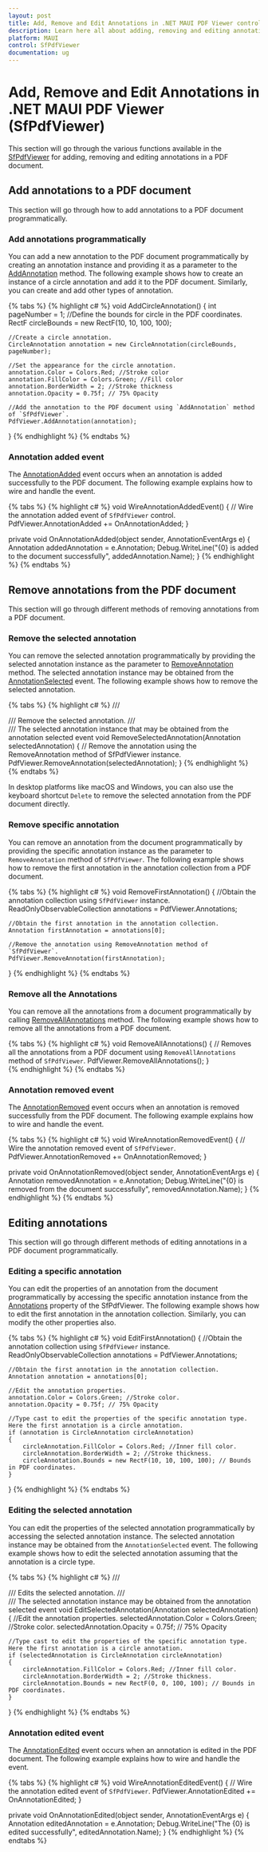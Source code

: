 ```yaml
---
layout: post
title: Add, Remove and Edit Annotations in .NET MAUI PDF Viewer control | Syncfusion
description: Learn here all about adding, removing and editing annotations in a PDF document using Syncfusion .NET MAUI PDF Viewer (SfPdfViewer) control.
platform: MAUI
control: SfPdfViewer
documentation: ug
---
```


# Add, Remove and Edit Annotations in .NET MAUI PDF Viewer (SfPdfViewer)

This section will go through the various functions available in the [SfPdfViewer](https://help.syncfusion.com/cr/maui/Syncfusion.Maui.PdfViewer.SfPdfViewer.html) for adding, removing and  editing annotations in a PDF document. 

## Add annotations to a PDF document

This section will go through how to add annotations to a PDF document programmatically.

### Add annotations programmatically 

You can add a new annotation to the PDF document programmatically by creating an annotation instance and providing it as a parameter to the [AddAnnotation](https://help.syncfusion.com/cr/maui/Syncfusion.Maui.PdfViewer.SfPdfViewer.html#Syncfusion_Maui_PdfViewer_SfPdfViewer_AddAnnotation_Syncfusion_Maui_PdfViewer_Annotation_) method. The following example shows how to create an instance of a circle annotation and add it to the PDF document. Similarly, you can create and add other types of annotation. 

{% tabs %}
{% highlight c# %}
void AddCircleAnnotation()
{
    int pageNumber = 1;
    //Define the bounds for circle in the PDF coordinates.
    RectF circleBounds = new RectF(10, 10, 100, 100);
    
    //Create a circle annotation.
    CircleAnnotation annotation = new CircleAnnotation(circleBounds, pageNumber); 

    //Set the appearance for the circle annotation.
    annotation.Color = Colors.Red; //Stroke color
    annotation.FillColor = Colors.Green; //Fill color
    annotation.BorderWidth = 2; //Stroke thickness
    annotation.Opacity = 0.75f; // 75% Opacity

    //Add the annotation to the PDF document using `AddAnnotation` method of `SfPdfViewer`.
    PdfViewer.AddAnnotation(annotation);
}
{% endhighlight %}
{% endtabs %}

### Annotation added event

The [AnnotationAdded](https://help.syncfusion.com/cr/maui/Syncfusion.Maui.PdfViewer.SfPdfViewer.html#Syncfusion_Maui_PdfViewer_SfPdfViewer_AnnotationAdded) event occurs when an annotation is added successfully to the PDF document. The following example explains how to wire and handle the event.

{% tabs %}
{% highlight c# %}
void WireAnnotationAddedEvent()
{
    // Wire the annotation added event of `SfPdfViewer` control.
    PdfViewer.AnnotationAdded += OnAnnotationAdded;
}

private void OnAnnotationAdded(object sender, AnnotationEventArgs e)
{
    Annotation addedAnnotation = e.Annotation;
    Debug.WriteLine("{0} is added to the document successfully", addedAnnotation.Name);
}
{% endhighlight %}
{% endtabs %}

## Remove annotations from the PDF document

This section will go through different methods of removing annotations from a PDF document.

### Remove the selected annotation

You can remove the selected annotation programmatically by providing the selected annotation instance as the parameter to [RemoveAnnotation](https://help.syncfusion.com/cr/maui/Syncfusion.Maui.PdfViewer.SfPdfViewer.html#Syncfusion_Maui_PdfViewer_SfPdfViewer_RemoveAnnotation_Syncfusion_Maui_PdfViewer_Annotation_) method. The selected annotation instance may be obtained from the [AnnotationSelected](https://help.syncfusion.com/cr/maui/Syncfusion.Maui.PdfViewer.SfPdfViewer.html#Syncfusion_Maui_PdfViewer_SfPdfViewer_AnnotationSelected) event. The following example shows how to remove the selected annotation.

{% tabs %}
{% highlight c# %}
/// <summary>
/// Remove the selected annotation.
/// </summary>
/// <param name="selectedAnnotation">The selected annotation instance that may be obtained from the annotation selected event</param>
void RemoveSelectedAnnotation(Annotation selectedAnnotation)
{
    // Remove the annotation using the RemoveAnnotation method of SfPdfViewer instance.
    PdfViewer.RemoveAnnotation(selectedAnnotation);
}
{% endhighlight %}
{% endtabs %}

In desktop platforms like macOS and Windows, you can also use the keyboard shortcut `Delete` to remove the selected annotation from the PDF document directly.

### Remove specific annotation

You can remove an annotation from the document programmatically by providing the specific annotation instance as the parameter to `RemoveAnnotation` method of `SfPdfViewer`. The following example shows how to remove the first annotation in the annotation collection from a PDF document.

{% tabs %}
{% highlight c# %}
void RemoveFirstAnnotation()
{
    //Obtain the annotation collection using `SfPdfViewer` instance.
    ReadOnlyObservableCollection<Annotation> annotations = PdfViewer.Annotations;

    //Obtain the first annotation in the annotation collection.
    Annotation firstAnnotation = annotations[0];

    //Remove the annotation using RemoveAnnotation method of `SfPdfViewer`.
    PdfViewer.RemoveAnnotation(firstAnnotation);
}
{% endhighlight %}
{% endtabs %}

### Remove all the Annotations

You can remove all the annotations from a document programmatically by calling [RemoveAllAnnotations](https://help.syncfusion.com/cr/maui/Syncfusion.Maui.PdfViewer.SfPdfViewer.html#Syncfusion_Maui_PdfViewer_SfPdfViewer_RemoveAllAnnotations) method. The following example shows how to remove all the annotations from a PDF document.

{% tabs %}
{% highlight c# %}
void RemoveAllAnnotations()
{
    // Removes all the annotations from a PDF document using `RemoveAllAnnotations` method of `SfPdfViewer`.
    PdfViewer.RemoveAllAnnotations();
}		
{% endhighlight %}
{% endtabs %}

### Annotation removed event

The [AnnotationRemoved](https://help.syncfusion.com/cr/maui/Syncfusion.Maui.PdfViewer.SfPdfViewer.html#Syncfusion_Maui_PdfViewer_SfPdfViewer_AnnotationRemoved) event occurs when an annotation is removed successfully from the PDF document. The following example explains how to wire and handle the event.

{% tabs %}
{% highlight c# %}
void WireAnnotationRemovedEvent()
{
    // Wire the annotation removed event of `SfPdfViewer`.
    PdfViewer.AnnotationRemoved += OnAnnotationRemoved;
}

private void OnAnnotationRemoved(object sender, AnnotationEventArgs e)
{
    Annotation removedAnnotation = e.Annotation;
    Debug.WriteLine("{0} is removed from the document successfully", removedAnnotation.Name);
}
{% endhighlight %}
{% endtabs %}

## Editing annotations

This section will go through different methods of editing annotations in a PDF document programmatically.

### Editing a specific annotation

You can edit the properties of an annotation from the document programmatically by accessing the specific annotation instance from the [Annotations](https://help.syncfusion.com/cr/maui/Syncfusion.Maui.PdfViewer.SfPdfViewer.html#Syncfusion_Maui_PdfViewer_SfPdfViewer_Annotations) property of the SfPdfViewer. The following example shows how to edit the first annotation in the annotation collection. Similarly, you can modify the other properties also.

{% tabs %}
{% highlight c# %}
void EditFirstAnnotation()
{
    //Obtain the annotation collection using `SfPdfViewer` instance.
    ReadOnlyObservableCollection<Annotation> annotations = PdfViewer.Annotations;

    //Obtain the first annotation in the annotation collection.
    Annotation annotation = annotations[0];

    //Edit the annotation properties.
    annotation.Color = Colors.Green; //Stroke color.
    annotation.Opacity = 0.75f; // 75% Opacity

    //Type cast to edit the properties of the specific annotation type. Here the first annotation is a circle annotation.
    if (annotation is CircleAnnotation circleAnnotation)
    {
        circleAnnotation.FillColor = Colors.Red; //Inner fill color.
        circleAnnotation.BorderWidth = 2; //Stroke thickness.
        circleAnnotation.Bounds = new RectF(10, 10, 100, 100); // Bounds in PDF coordinates.
    }
}
{% endhighlight %}
{% endtabs %}

### Editing the selected annotation

You can edit the properties of the selected annotation programmatically by accessing the selected annotation instance. The selected annotation instance may be obtained from the `AnnotationSelected` event. The following example shows how to edit the selected annotation assuming that the annotation is a circle type.

{% tabs %}
{% highlight c# %}
/// <summary>
/// Edits the selected annotation.
/// </summary>
/// <param name="selectedAnnotation">The selected annotation instance may be obtained from the annotation selected event</param>
void EditSelectedAnnotation(Annotation selectedAnnotation)
{
    //Edit the annotation properties.
    selectedAnnotation.Color = Colors.Green; //Stroke color.
    selectedAnnotation.Opacity = 0.75f; // 75% Opacity

    //Type cast to edit the properties of the specific annotation type. Here the first annotation is a circle annotation.
    if (selectedAnnotation is CircleAnnotation circleAnnotation)
    {
        circleAnnotation.FillColor = Colors.Red; //Inner fill color.
        circleAnnotation.BorderWidth = 2; //Stroke thickness.
        circleAnnotation.Bounds = new RectF(0, 0, 100, 100); // Bounds in PDF coordinates.
    }
}
{% endhighlight %}
{% endtabs %}

### Annotation edited event

The [AnnotationEdited](https://help.syncfusion.com/cr/maui/Syncfusion.Maui.PdfViewer.SfPdfViewer.html#Syncfusion_Maui_PdfViewer_SfPdfViewer_AnnotationEdited) event occurs when an annotation is edited in the PDF document. The following example explains how to wire and handle the event.

{% tabs %}
{% highlight c# %}
void WireAnnotationEditedEvent()
{
    // Wire the annotation edited event of `SfPdfViewer`.
    PdfViewer.AnnotationEdited += OnAnnotationEdited;
}

private void OnAnnotationEdited(object sender, AnnotationEventArgs e)
{
    Annotation editedAnnotation = e.Annotation;
    Debug.WriteLine("The {0} is edited successfully", editedAnnotation.Name);
}
{% endhighlight %}
{% endtabs %}
